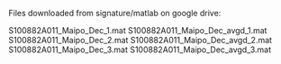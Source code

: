 Files downloaded from signature/matlab on google drive:

S100882A011_Maipo_Dec_1.mat  S100882A011_Maipo_Dec_avgd_1.mat
S100882A011_Maipo_Dec_2.mat  S100882A011_Maipo_Dec_avgd_2.mat
S100882A011_Maipo_Dec_3.mat  S100882A011_Maipo_Dec_avgd_3.mat
